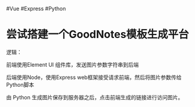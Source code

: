 
#Vue  #Express #Python 

# 尝试搭建一个GoodNotes模板生成平台

逻辑：

前端使用Element UI 组件库，发送图片参数字符串到后端

后端使用Node，使用Express web框架接受请求前端，然后将图片参数传给Python脚本

由 Python 生成图片保存到服务器之后，点击前端生成的链接进行访问图片。

